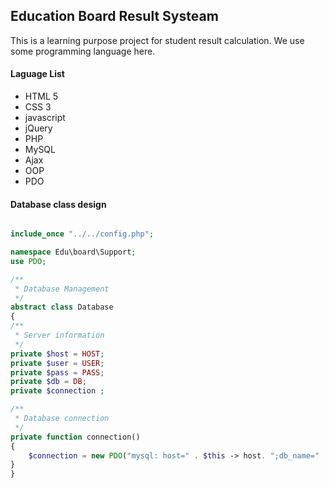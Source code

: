 ## Education Board Result Systeam

This is a learning purpose project for student result calculation. We use some programming language here.

#### Laguage List

- HTML 5
- CSS 3
- javascript
- jQuery
- PHP
- MySQL
- Ajax
- OOP
- PDO

#### Database class design
```php

include_once "../../config.php";

namespace Edu\board\Support;
use PDO;

/**
 * Database Management
 */
abstract class Database 
{
/**
 * Server information
 */
private $host = HOST;
private $user = USER;
private $pass = PASS;
private $db = DB;
private $connection ;

/**
 * Database connection
 */
private function connection()
{
    $connection = new PDO("mysql: host=" . $this -> host. ";db_name=" . $this -> db , $user, $pass);
}
}
```

